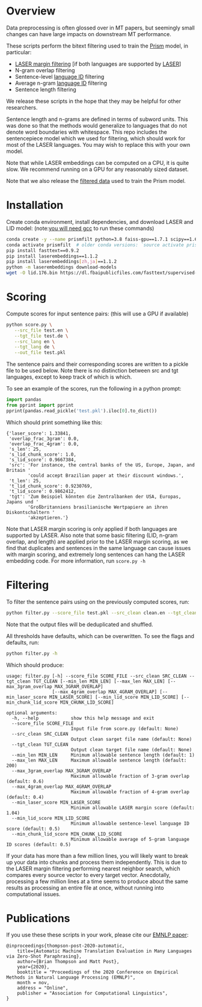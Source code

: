 
# Overview

Data preprocessing is often glossed over in MT papers, 
but seemingly small changes can have large impacts on downstream MT performance.


These scripts perform the bitext filtering used to train the [Prism](https://github.com/thompsonb/prism) model, in particular:
 - [LASER margin filtering](https://arxiv.org/abs/1811.01136) [if both languages are supported by [LASER](https://github.com/facebookresearch/LASER)]
 - N-gram overlap filtering
 - Sentence-level [language ID](https://fasttext.cc/docs/en/language-identification.html) filtering
 - Average n-gram [language ID](https://fasttext.cc/docs/en/language-identification.html) filtering
 - Sentence length filtering

We release these scripts in the hope that they may be helpful for other researchers. 

Sentence length and n-grams are defined in terms of subword units.
This was done so that the methods would generalize to languages that do not denote word boundaries with whitespace. 
This repo includes the sentencepiece model which we used for filtering, which should work for most of the LASER languages. You may wish to replace this with your own model.

Note that while LASER embeddings can be computed on a CPU, it is quite slow. We recommend running on a GPU for any reasonably sized dataset.

Note that we also release the [filtered data](http://data.statmt.org/prism/prism_data.tz) used to train the Prism model. 

# Installation

Create conda environment, install dependencies, and download LASER and LID model: (note:[you will need gcc](https://github.com/facebookresearch/fastText/issues/1196) to run these commands)
```bash
conda create -y --name prismfilt python=3.8 faiss-gpu==1.7.1 scipy==1.6.2 pytorch==1.9.0 sentencepiece==0.1.95 pandas==1.2.4 -c pytorch -c anaconda -c conda-forge # faiss-cpu on CPU
conda activate prismfilt  # older conda versions: `source activate prismfilt`
pip install fasttext==0.9.2
pip install laserembeddings==1.1.2
pip install laserembeddings[zh,ja]==1.1.2
python -m laserembeddings download-models
wget -O lid.176.bin https://dl.fbaipublicfiles.com/fasttext/supervised-models/lid.176.bin
```
# Scoring

Compute scores for input sentence pairs: (this will use a GPU if available)
```bash
python score.py \
   --src_file test.en \
   --tgt_file test.de \
   --src_lang en \
   --tgt_lang de \
   --out_file test.pkl
```
The sentence pairs and their corresponding scores are written to a pickle file to be used below. 
Note there is no distinction between src and tgt languages, except to keep track of which is which. 

To see an example of the scores, run the following in a python prompt:
```python
import pandas
from pprint import pprint
pprint(pandas.read_pickle('test.pkl').iloc[0].to_dict())
```

Which should print something like this:
```
{'laser_score': 1.33841,
 'overlap_frac_3gram': 0.0,
 'overlap_frac_4gram': 0.0,
 's_len': 25,
 's_lid_chunk_score': 1.0,
 's_lid_score': 0.9667384,
 'src': 'For instance, the central banks of the US, Europe, Japan, and Britain '
        'could accept Brazilian paper at their discount windows.',
 't_len': 25,
 't_lid_chunk_score': 0.9230769,
 't_lid_score': 0.9862412,
 'tgt': 'Zum Beispiel könnten die Zentralbanken der USA, Europas, Japans und '
        'Großbritanniens brasilianische Wertpapiere an ihren Diskontschaltern '
        'akzeptieren.'}
```

Note that LASER margin scoring is only applied if both languages are supported by LASER.
Also note that some basic filtering (LID, n-gram overlap, and length) are applied prior to 
the LASER margin scoring, as we find that 
duplicates and sentences in the same language can cause issues with margin scoring, 
and extremely long sentences can hang the LASER embedding code. For more information, run `score.py -h`



# Filtering

To filter the sentence pairs using on the previously computed scores, run:
```bash
python filter.py --score_file test.pkl --src_clean clean.en --tgt_clean clean.de
```

Note that the output files will be deduplicated and shuffled. 

All thresholds have defaults, which can be overwritten. To see the flags and defaults, run:
```bash
python filter.py -h
```
Which should produce:
```
usage: filter.py [-h] --score_file SCORE_FILE --src_clean SRC_CLEAN --tgt_clean TGT_CLEAN [--min_len MIN_LEN] [--max_len MAX_LEN] [--max_3gram_overlap MAX_3GRAM_OVERLAP]
                 [--max_4gram_overlap MAX_4GRAM_OVERLAP] [--min_laser_score MIN_LASER_SCORE] [--min_lid_score MIN_LID_SCORE] [--min_chunk_lid_score MIN_CHUNK_LID_SCORE]

optional arguments:
  -h, --help            show this help message and exit
  --score_file SCORE_FILE
                        Input file from score.py (default: None)
  --src_clean SRC_CLEAN
                        Output clean sarget file name (default: None)
  --tgt_clean TGT_CLEAN
                        Output clean target file name (default: None)
  --min_len MIN_LEN     Minimum allowable sentence length (default: 1)
  --max_len MAX_LEN     Maximum allowable sentence length (default: 200)
  --max_3gram_overlap MAX_3GRAM_OVERLAP
                        Maximum allowable fraction of 3-gram overlap (default: 0.6)
  --max_4gram_overlap MAX_4GRAM_OVERLAP
                        Maximum allowable fraction of 4-gram overlap (default: 0.4)
  --min_laser_score MIN_LASER_SCORE
                        Minimum allowable LASER margin score (default: 1.04)
  --min_lid_score MIN_LID_SCORE
                        Minimum allowable sentence-level language ID score (default: 0.5)
  --min_chunk_lid_score MIN_CHUNK_LID_SCORE
                        Minimum allowable average of 5-gram language ID scores (default: 0.5)
```

If your data has more than a few million lines, you will likely want to break up your data into chunks and process them independently. This is due to the LASER margin filtering performing nearest neighbor search, which compares every source vector to every target vector. Anecdotally, processing a few million lines at a time seems to produce about the same results as processing an entire file at once, without running into computational issues. 


# Publications

If you use these these scripts in your work, please cite our [EMNLP paper](https://www.aclweb.org/anthology/2020.emnlp-main.8/):
```
@inproceedings{thompson-post-2020-automatic,
    title={Automatic Machine Translation Evaluation in Many Languages via Zero-Shot Paraphrasing},
    author={Brian Thompson and Matt Post},
    year={2020},
    booktitle = "Proceedings of the 2020 Conference on Empirical Methods in Natural Language Processing (EMNLP)",
    month = nov,
    address = "Online",
    publisher = "Association for Computational Linguistics",
}
```
